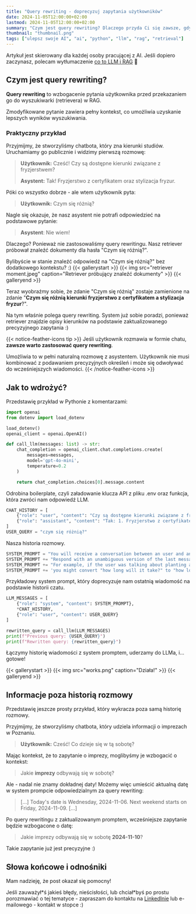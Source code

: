 ```yaml
---
title: "Query rewriting - doprecyzuj zapytania użytkowników"
date: 2024-11-05T12:00:00+02:00
lastmod: 2024-11-05T12:00:00+02:00
summary: "Czym jest query rewriting? Dlaczego przyda Ci się zawsze, gdy tworzysz chatbota? Jak to wdrożyć? Przeczytaj w artykule!"
thumbnail: "thumbnail.png"
tags: ["ulepsz swoje AI", "ai", "python", "llm", "rag", "retrieval"]
---
```


Artykuł jest skierowany dla każdej osoby pracującej z AI. Jeśli dopiero zaczynasz, polecam wytłumaczenie [co to LLM i RAG](/blog/retrieval-augmented-generation) 🚀

## Czym jest query rewriting?

**Query rewriting** to wzbogacenie pytania użytkownika przed przekazaniem go do wyszukiwarki (retrievera) w RAG. 

Zmodyfikowane pytanie zawiera pełny kontekst, co umożliwia uzyskanie lepszych wyników wyszukiwania.

### Praktyczny przykład

Przyjmijmy, że stworzyliśmy chatbota, który zna kierunki studiów. Uruchamiamy go publicznie i widzimy pierwszą rozmowę:

> **Użytkownik:** Cześć! Czy są dostępne kierunki związane z fryzjerstwem?
>
> **Asystent:** Tak! Fryzjerstwo z certyfikatem oraz stylizacja fryzur.

Póki co wszystko dobrze - ale wtem użytkownik pyta:

> **Użytkownik:** Czym się różnią?

Nagle się okazuje, że nasz asystent nie potrafi odpowiedzieć na podstawowe pytanie:

> **Asystent**: Nie wiem!

Dlaczego? Ponieważ nie zastosowaliśmy query rewritingu.
Nasz retriever próbował znaleźć dokumenty dla hasła "Czym się różnią?". 

Bylibyście w stanie znaleźć odpowiedź na "Czym się różnią?" bez dodatkowego kontekstu? :)
{{< gallerystart >}}
{{< img src="retriever moment.jpeg" caption="Retriever próbujący znaleźć dokumenty" >}}
{{< galleryend >}}

Teraz wyobraźmy sobie, że zdanie "Czym się różnią" zostaje zamienione na zdanie "**Czym się różnią kierunki fryzjerstwo z certyfikatem a stylizacja fryzur**?".

Na tym właśnie polega query rewriting. System już sobie poradzi, ponieważ retriever znajdzie opisy kierunków na podstawie zaktualizowanego precyzyjnego zapytania :)

{{< notice-feather-icons tip >}}
Jeśli użytkownik rozmawia w formie chatu, **zawsze warto zastosować query rewriting**. 

Umożliwia to w pełni naturalną rozmowę z asystentem. Użytkownik nie musi kombinować z podawaniem precyzyjnych określeń i może się odwoływać do wcześniejszych wiadomości.
{{< /notice-feather-icons >}}

## Jak to wdrożyć?

Przedstawię przykład w Pythonie z komentarzami:

```python
import openai
from dotenv import load_dotenv

load_dotenv()
openai_client = openai.OpenAI()

def call_llm(messages: list) -> str:
    chat_completion = openai_client.chat.completions.create(
        messages=messages,
        model='gpt-4o-mini',
        temperature=0.2
    )

    return chat_completion.choices[0].message.content
```

Odrobina boilerplate, czyli załadowanie klucza API z pliku .env oraz funkcja, która zwróci nam odpowiedź LLM.

```python
CHAT_HISTORY = [
    {"role": "user", "content": "Czy są dostępne kierunki związane z fryzjerstwem?"},
    {"role": "assistant", "content": "Tak: 1. Fryzjerstwo z certyfikatem, 2. Stylizacja fryzur"},
]
USER_QUERY = "czym się różnią?"
```

Nasza historia rozmowy.


```python
SYSTEM_PROMPT = "You will receive a conversation between an user and an assistant.\n"
SYSTEM_PROMPT += "Respond with an unambiguous version of the last message.\n"
SYSTEM_PROMPT += "For example, if the user was talking about planting a tree, "
SYSTEM_PROMPT += 'you might convert "how long will it take?" to "how long will it take to plant a tree?".'
```

Przykładowy system prompt, który doprecyzuje nam ostatnią wiadomość na podstawie historii czatu.

```python
LLM_MESSAGES = [
    {"role": "system", "content": SYSTEM_PROMPT},
    *CHAT_HISTORY,
    {"role": "user", "content": USER_QUERY}
]

rewritten_query = call_llm(LLM_MESSAGES)
print(f"Previous query: {USER_QUERY}")
print(f"Rewritten query: {rewritten_query}")
```

Łączymy historię wiadomości z system promptem, uderzamy do LLMa, i... gotowe!

{{< gallerystart >}}
{{< img src="works.png" caption="Działa!" >}}
{{< galleryend >}}

## Informacje poza historią rozmowy

Przedstawię jeszcze prosty przykład, który wykracza poza samą historię rozmowy.

Przyjmijmy, że stworzyliśmy chatbota, który udziela informacji o imprezach w Poznaniu.

> **Użytkownik:** Cześć! Co dzieje się w tą sobotę?
>  

Mając kontekst, że to zapytanie o imprezy, moglibyśmy je wzbogacić o kontekst:

> Jakie **imprezy** odbywają się w sobotę?

Ale - nadal nie znamy dokładnej daty! Możemy więc umieścić aktualną datę w system prompcie odpowiedzialnym za query rewriting:

> [...] Today's date is Wednesday, 2024-11-06. Next weekend starts on Friday, 2024-11-09. [...]

Po query rewritingu z zaktualizowanym promptem, wcześniejsze zapytanie będzie wzbogacone o datę:

> Jakie imprezy odbywają się w sobotę **2024-11-10**?

Takie zapytanie już jest precyzyjne :)

## Słowa końcowe i odnośniki

Mam nadzieję, że post okazał się pomocny!

Jeśli zauważył\*ś jakieś błędy, nieścisłości, lub chciał\*byś po prostu porozmawiać o tej tematyce - zapraszam do kontaktu na [LinkedInie](https://www.linkedin.com/in/maciej-kaszkowiak/) lub e-mailowego - kontakt w stopce :)

